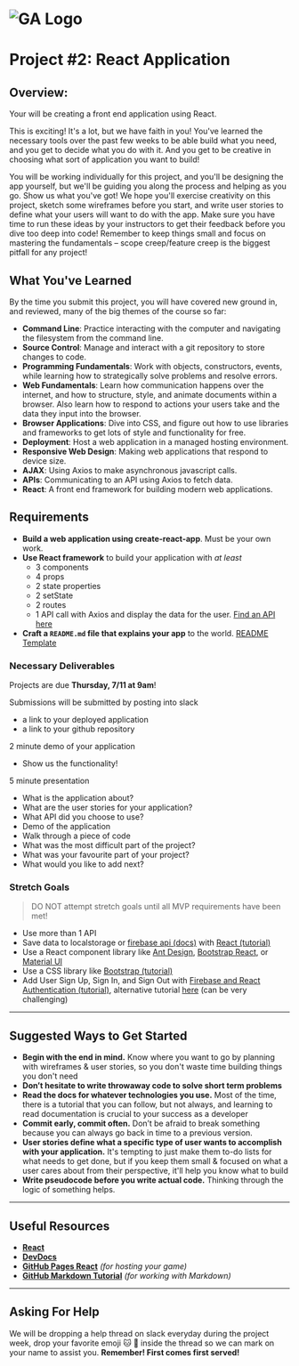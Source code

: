 # ![GA Logo](https://ga-dash.s3.amazonaws.com/production/assets/logo-9f88ae6c9c3871690e33280fcf557f33.png) 

# Project #2: React Application

## Overview:

Your will be creating a front end application using React.

This is exciting! It's a lot, but we have faith in you! You've learned the necessary tools over the past few weeks to be able build what you need, and you get to decide what you do with it. And you get to be creative in choosing what sort of application you want to build!

You will be working individually for this project, and you'll be designing the app yourself, but we'll be guiding you along the process and helping as you go. Show us what you've got! We hope you'll exercise creativity on this project, sketch some wireframes before you start, and write user stories to define what your users will want to do with the app. Make sure you have time to run these ideas by your instructors to get their feedback before you dive too deep into code! Remember to keep things small and focus on mastering the fundamentals – scope creep/feature creep is the biggest pitfall for any project!

## What You've Learned

By the time you submit this project, you will have covered new ground in, and reviewed, many of the big themes of the course so far:

- **Command Line**: Practice interacting with the computer and navigating the filesystem from the command line.
- **Source Control**: Manage and interact with a git repository to store changes to code.
- **Programming Fundamentals**: Work with objects, constructors, events, while learning how to strategically solve problems and resolve errors.
- **Web Fundamentals**: Learn how communication happens over the internet, and how to structure, style, and animate documents within a browser. Also learn how to respond to actions your users take and the data they input into the browser.
- **Browser Applications**: Dive into CSS, and figure out how to use libraries and frameworks to get lots of style and functionality for free.
- **Deployment**: Host a web application in a managed hosting environment.
- **Responsive Web Design**: Making web applications that respond to device size.
- **AJAX**: Using Axios to make asynchronous javascript calls.
- **APIs**: Communicating to an API using Axios to fetch data.
- **React**: A front end framework for building modern web applications.

## Requirements

- **Build a web application using create-react-app**.  Must be your own work.
- **Use React framework** to build your application with *at least* 
  - 3 components
  - 4 props
  - 2 state properties
  - 2 setState
  - 2 routes
  - 1 API call with Axios and display the data for the user. [Find an API here](https://github.com/public-apis/public-apis)
- **Craft a `README.md` file that explains your app** to the world. [README Template](https://github.com/SEI2-jeddah/README-Template/blob/master/README.md)

### Necessary Deliverables

Projects are due **Thursday, 7/11 at 9am**!  

Submissions will be submitted by posting into slack
- a link to your deployed application 
- a link to your github repository

2 minute demo of your application
  - Show us the functionality!

5 minute presentation
  - What is the application about?
  - What are the user stories for your application?
  - What API did you choose to use?
  - Demo of the application
  - Walk through a piece of code
  - What was the most difficult part of the project?
  - What was your favourite part of your project?
  - What would you like to add next?
  
  
### Stretch Goals

>DO NOT attempt stretch goals until all MVP requirements have been met!

- Use more than 1 API
- Save data to localstorage or [firebase api (docs)](https://firebase.google.com/docs/database/web/start) with [React (tutorial)](https://css-tricks.com/intro-firebase-react/)
- Use a React component library like [Ant Design](https://ant.design/docs/react/introduce), [Bootstrap React](https://react-bootstrap.github.io/), or [Material UI](https://material-ui.com/)
- Use a CSS library like [Bootstrap (tutorial)](https://m.pardel.net/react-and-bootstrap-4-part-1-setup-navigation-d4767e2ed9f0)
- Add User Sign Up, Sign In, and Sign Out with [Firebase and React Authentication (tutorial)](https://medium.com/firebase-developers/how-to-setup-firebase-authentication-with-react-in-5-minutes-maybe-10-bb8bb53e8834), alternative tutorial [here](https://css-tricks.com/firebase-react-part-2-user-authentication/) (can be very challenging)
---

## Suggested Ways to Get Started
- **Begin with the end in mind.** Know where you want to go by planning with wireframes & user stories, so you don't waste time building things you don't need
- **Don’t hesitate to write throwaway code to solve short term problems**
- **Read the docs for whatever technologies you use.** Most of the time, there is a tutorial that you can follow, but not always, and learning to read documentation is crucial to your success as a developer
- **Commit early, commit often.** Don’t be afraid to break something because you can always go back in time to a previous version.
- **User stories define what a specific type of user wants to accomplish with your application.** It's tempting to just make them to-do lists for what needs to get done, but if you keep them small & focused on what a user cares about from their perspective, it'll help you know what to build
- **Write pseudocode before you write actual code.** Thinking through the logic of something helps.

---

## Useful Resources

- **[React](https://reactjs.org)**
- **[DevDocs](https://devdocs.io/)**
- **[GitHub Pages React](https://github.com/gitname/react-gh-pages)** _(for hosting your game)_
- **[GitHub Markdown Tutorial](https://guides.github.com/features/mastering-markdown/)** _(for working with Markdown)_

---

## Asking For Help

We will be dropping a help thread on slack everyday during the project week, drop your favorite emoji :cat: :doughnut: inside the thread so we can mark on your name to assist you. **Remember! First comes first served!**
